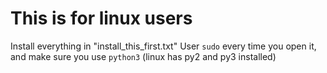 # This is for linux users

Install everything in "install_this_first.txt"
User `sudo` every time you open it, and make sure you use `python3` (linux has py2 and py3 installed)
